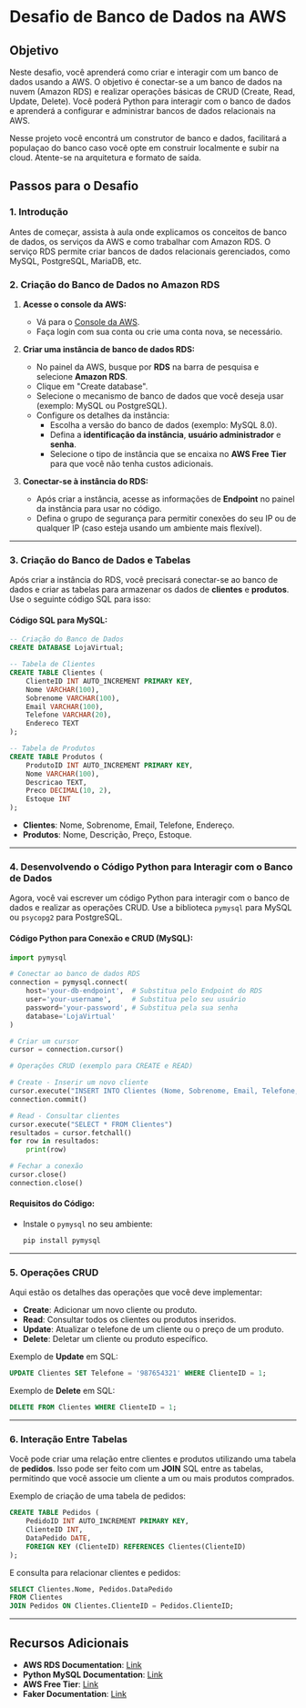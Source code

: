 # Desafio de Banco de Dados na AWS

## Objetivo
Neste desafio, você aprenderá como criar e interagir com um banco de dados usando a AWS. O objetivo é conectar-se a um banco de dados na nuvem (Amazon RDS) e realizar operações básicas de CRUD (Create, Read, Update, Delete). Você poderá Python para interagir com o banco de dados e aprenderá a configurar e administrar bancos de dados relacionais na AWS.

Nesse projeto você encontrá um construtor de banco e dados, facilitará a populaçao do banco caso você opte em construir localmente e subir na cloud. Atente-se na arquitetura e formato de saída. 

## Passos para o Desafio

### 1. **Introdução**
Antes de começar, assista à aula onde explicamos os conceitos de banco de dados, os serviços da AWS e como trabalhar com Amazon RDS. O serviço RDS permite criar bancos de dados relacionais gerenciados, como MySQL, PostgreSQL, MariaDB, etc.

### 2. **Criação do Banco de Dados no Amazon RDS**
1. **Acesse o console da AWS:**
   - Vá para o [Console da AWS](https://aws.amazon.com/console/).
   - Faça login com sua conta ou crie uma conta nova, se necessário.

2. **Criar uma instância de banco de dados RDS:**
   - No painel da AWS, busque por **RDS** na barra de pesquisa e selecione **Amazon RDS**.
   - Clique em "Create database".
   - Selecione o mecanismo de banco de dados que você deseja usar (exemplo: MySQL ou PostgreSQL).
   - Configure os detalhes da instância:
     - Escolha a versão do banco de dados (exemplo: MySQL 8.0).
     - Defina a **identificação da instância**, **usuário administrador** e **senha**.
     - Selecione o tipo de instância que se encaixa no **AWS Free Tier** para que você não tenha custos adicionais.

3. **Conectar-se à instância do RDS:**
   - Após criar a instância, acesse as informações de **Endpoint** no painel da instância para usar no código.
   - Defina o grupo de segurança para permitir conexões do seu IP ou de qualquer IP (caso esteja usando um ambiente mais flexível).
   
---

### 3. **Criação do Banco de Dados e Tabelas**
Após criar a instância do RDS, você precisará conectar-se ao banco de dados e criar as tabelas para armazenar os dados de **clientes** e **produtos**. Use o seguinte código SQL para isso:

#### **Código SQL para MySQL:**
```sql
-- Criação do Banco de Dados
CREATE DATABASE LojaVirtual;

-- Tabela de Clientes
CREATE TABLE Clientes (
    ClienteID INT AUTO_INCREMENT PRIMARY KEY,
    Nome VARCHAR(100),
    Sobrenome VARCHAR(100),
    Email VARCHAR(100),
    Telefone VARCHAR(20),
    Endereco TEXT
);

-- Tabela de Produtos
CREATE TABLE Produtos (
    ProdutoID INT AUTO_INCREMENT PRIMARY KEY,
    Nome VARCHAR(100),
    Descricao TEXT,
    Preco DECIMAL(10, 2),
    Estoque INT
);
```

- **Clientes**: Nome, Sobrenome, Email, Telefone, Endereço.
- **Produtos**: Nome, Descrição, Preço, Estoque.

---

### 4. **Desenvolvendo o Código Python para Interagir com o Banco de Dados**
Agora, você vai escrever um código Python para interagir com o banco de dados e realizar as operações CRUD. Use a biblioteca `pymysql` para MySQL ou `psycopg2` para PostgreSQL.

#### **Código Python para Conexão e CRUD (MySQL):**
```python
import pymysql

# Conectar ao banco de dados RDS
connection = pymysql.connect(
    host='your-db-endpoint',  # Substitua pelo Endpoint do RDS
    user='your-username',     # Substitua pelo seu usuário
    password='your-password', # Substitua pela sua senha
    database='LojaVirtual'
)

# Criar um cursor
cursor = connection.cursor()

# Operações CRUD (exemplo para CREATE e READ)

# Create - Inserir um novo cliente
cursor.execute("INSERT INTO Clientes (Nome, Sobrenome, Email, Telefone, Endereco) VALUES ('João', 'Silva', 'joao@email.com', '123456789', 'Rua A')")
connection.commit()

# Read - Consultar clientes
cursor.execute("SELECT * FROM Clientes")
resultados = cursor.fetchall()
for row in resultados:
    print(row)

# Fechar a conexão
cursor.close()
connection.close()
```

#### **Requisitos do Código:**
- Instale o `pymysql` no seu ambiente:
  ```bash
  pip install pymysql
  ```

---

### 5. **Operações CRUD**
Aqui estão os detalhes das operações que você deve implementar:
- **Create**: Adicionar um novo cliente ou produto.
- **Read**: Consultar todos os clientes ou produtos inseridos.
- **Update**: Atualizar o telefone de um cliente ou o preço de um produto.
- **Delete**: Deletar um cliente ou produto específico.

Exemplo de **Update** em SQL:
```sql
UPDATE Clientes SET Telefone = '987654321' WHERE ClienteID = 1;
```

Exemplo de **Delete** em SQL:
```sql
DELETE FROM Clientes WHERE ClienteID = 1;
```

---

### 6. **Interação Entre Tabelas**
Você pode criar uma relação entre clientes e produtos utilizando uma tabela de **pedidos**. Isso pode ser feito com um **JOIN** SQL entre as tabelas, permitindo que você associe um cliente a um ou mais produtos comprados.

Exemplo de criação de uma tabela de pedidos:
```sql
CREATE TABLE Pedidos (
    PedidoID INT AUTO_INCREMENT PRIMARY KEY,
    ClienteID INT,
    DataPedido DATE,
    FOREIGN KEY (ClienteID) REFERENCES Clientes(ClienteID)
);
```

E consulta para relacionar clientes e pedidos:
```sql
SELECT Clientes.Nome, Pedidos.DataPedido
FROM Clientes
JOIN Pedidos ON Clientes.ClienteID = Pedidos.ClienteID;
```
---

## Recursos Adicionais
- **AWS RDS Documentation**: [Link](https://docs.aws.amazon.com/pt_br/AmazonRDS/latest/UserGuide/Welcome.html)
- **Python MySQL Documentation**: [Link](https://pymysql.readthedocs.io/)
- **AWS Free Tier**: [Link](https://aws.amazon.com/free/)
- **Faker Documentation**: [Link](https://faker.readthedocs.io/en/master/)

